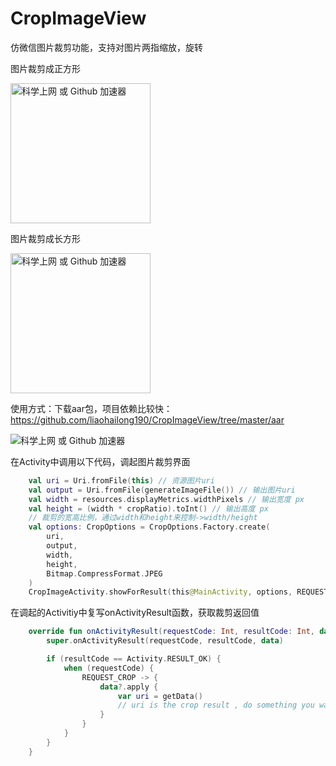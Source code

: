 # CropImageView
仿微信图片裁剪功能，支持对图片两指缩放，旋转

图片裁剪成正方形

<img src="https://github.com/liaohailong190/CropImageView/blob/master/images/gif1.gif" alt="科学上网 或 Github 加速器" width="224px">

图片裁剪成长方形

<img src="https://github.com/liaohailong190/CropImageView/blob/master/images/gif2.gif" alt="科学上网 或 Github 加速器" width="224px">

使用方式：下载aar包，项目依赖比较快：https://github.com/liaohailong190/CropImageView/tree/master/aar

<img src="https://github.com/liaohailong190/CropImageView/blob/master/images/intro.png" alt="科学上网 或 Github 加速器">

在Activity中调用以下代码，调起图片裁剪界面
```kotlin
    val uri = Uri.fromFile(this) // 资源图片uri
    val output = Uri.fromFile(generateImageFile()) // 输出图片uri
    val width = resources.displayMetrics.widthPixels // 输出宽度 px
    val height = (width * cropRatio).toInt() // 输出高度 px
    // 裁剪的宽高比例，通过width和height来控制->width/height
    val options: CropOptions = CropOptions.Factory.create(
        uri,
        output,
        width,
        height,
        Bitmap.CompressFormat.JPEG
    )
    CropImageActivity.showForResult(this@MainActivity, options, REQUEST_CROP)
```
                        
在调起的Activitiy中复写onActivityResult函数，获取裁剪返回值
```kotlin
    override fun onActivityResult(requestCode: Int, resultCode: Int, data: Intent?) {
        super.onActivityResult(requestCode, resultCode, data)

        if (resultCode == Activity.RESULT_OK) {
            when (requestCode) {
                REQUEST_CROP -> {
                    data?.apply {
                        var uri = getData()
                        // uri is the crop result , do something you want...
                    }
                }
            }
        }
    }
```
